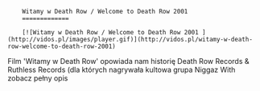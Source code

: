 
        Witamy w Death Row / Welcome to Death Row 2001 
        =============
        
        [![Witamy w Death Row / Welcome to Death Row 2001 ](http://vidos.pl/images/player.gif)](http://vidos.pl/witamy-w-death-row-welcome-to-death-row-2001)
        
        
 Film 'Witamy w Death Row' opowiada nam historię Death Row Records & Ruthless Records (dla których nagrywała kultowa grupa Niggaz With zobacz pełny opis
    
